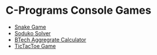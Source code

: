# C-Programs Console Games
* [Snake Game](../master/SNAKE.C)
* [Soduko Solver](../master/SUDOKU.C)
* [BTech Aggregrate Calculator](../master/AGGREGATE.C)
* [TicTacToe Game](../master/TICTACTOE.C)